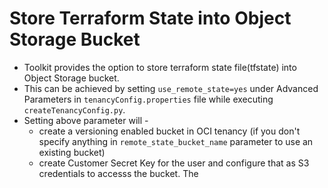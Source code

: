 # Store Terraform State into Object Storage Bucket

* Toolkit provides the option to store terraform state file(tfstate) into Object Storage bucket.
* This can be achieved by setting ```use_remote_state=yes``` under Advanced Parameters in ```tenancyConfig.properties``` file while executing ```createTenancyConfig.py```.
* Setting above parameter will -
    - create a versioning enabled bucket in OCI tenancy (if you don't specify anything in ```remote_state_bucket_name``` parameter to use an existing bucket)
    - create Customer Secret Key for the user and configure that as S3 credentials to accesss the bucket. The 

